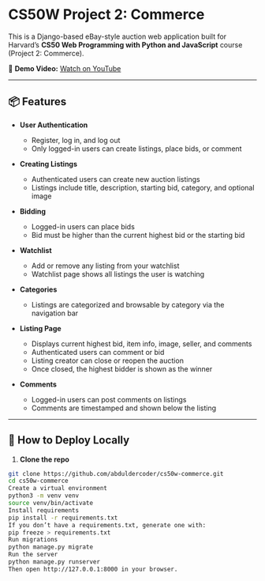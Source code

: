 # CS50W Project 2: Commerce

This is a Django-based eBay-style auction web application built for Harvard’s **CS50 Web Programming with Python and JavaScript** course (Project 2: Commerce).

🎥 **Demo Video:** [Watch on YouTube](https://youtu.be/z-CQdcSCAX4)

---

## 📦 Features

- **User Authentication**
  - Register, log in, and log out
  - Only logged-in users can create listings, place bids, or comment

- **Creating Listings**
  - Authenticated users can create new auction listings
  - Listings include title, description, starting bid, category, and optional image

- **Bidding**
  - Logged-in users can place bids
  - Bid must be higher than the current highest bid or the starting bid

- **Watchlist**
  - Add or remove any listing from your watchlist
  - Watchlist page shows all listings the user is watching

- **Categories**
  - Listings are categorized and browsable by category via the navigation bar

- **Listing Page**
  - Displays current highest bid, item info, image, seller, and comments
  - Authenticated users can comment or bid
  - Listing creator can close or reopen the auction
  - Once closed, the highest bidder is shown as the winner

- **Comments**
  - Logged-in users can post comments on listings
  - Comments are timestamped and shown below the listing
 
  
---

## 🚀 How to Deploy Locally

1. **Clone the repo**

```bash
git clone https://github.com/abduldercoder/cs50w-commerce.git
cd cs50w-commerce
Create a virtual environment
python3 -m venv venv
source venv/bin/activate
Install requirements
pip install -r requirements.txt
If you don’t have a requirements.txt, generate one with:
pip freeze > requirements.txt
Run migrations
python manage.py migrate
Run the server
python manage.py runserver
Then open http://127.0.0.1:8000 in your browser.
